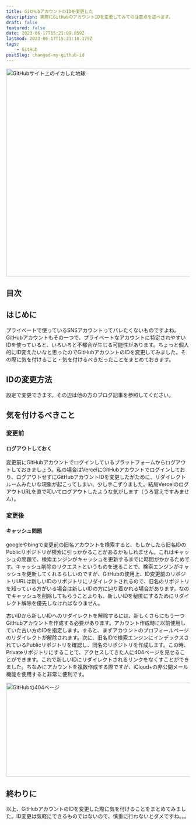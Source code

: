 ```yaml
---
title: GitHubアカウントのIDを変更した
description: 実際にGitHubのアカウントIDを変更してみての注意点を述べます。
draft: false
featured: false
date: 2023-06-17T15:21:09.859Z
lastmod: 2023-06-17T15:21:18.175Z
tags:
    - GitHub
postSlug: changed-my-github-id
---
```


<img src="/assets/img/posts/github_site_earth.png" title="GitHubサイト上のイカした地球" alt="GitHubサイト上のイカした地球" width="1024" height="568" >

## 目次

## はじめに

プライベートで使っているSNSアカウントってバレたくないものですよね。GitHubアカウントもその一つで、プライベートなアカウントに特定されやすいIDを使っていると、いろいろと不都合が生じる可能性があります。ちょっと個人的にID変えたいなと思ったのでGitHubアカウントのIDを変更してみました。その際に気を付けること・気を付けるべきだったことをまとめておきます。

## IDの変更方法

設定で変更できます。その辺は他の方のブログ記事を参照してください。

## 気を付けるべきこと

### 変更前

#### ログアウトしておく

変更前にGitHubアカウントでログインしているプラットフォームからログアウトしておきましょう。私の場合はVercelにGitHubアカウントでログインしており、ログアウトせずにGitHubアカウントIDを変更したがために、リダイレクトルームみたいな現象が起こってしまい、少し手こずりました。結局VercelのログアウトURLを直で叩いてログアウトしたような気がします（うろ覚えですみません）。

### 変更後

#### キャッシュ問題

googleやbingで変更前の旧名アカウントを検索すると、もしかしたら旧名IDのPublicリポジトリが検索に引っかかることがあるかもしれません。これはキャッシュの問題で、検索エンジンがキャッシュを更新するまでに時間がかかるためです。キャッシュ削除のリクエストというものを送ることで、検索エンジンがキャッシュを更新してくれるらしいのですが、GitHubの使用上、ID変更前のリポジトリURLは新しいIDのリポジトリにリダイレクトされるので、旧名のリポジトリを知っている方がいる場合は新しいIDの方に辿り着かれる場合があります。なのでキャッシュを削除してもらうことよりも、新しいIDを秘匿にするためにリダイレクト解除を優先しなければなりません。<br/>

古いIDから新しいIDへのリダイレクトを解除するには、新しくさらにもう一つGitHubアカウントを作成する必要があります。アカウント作成時に以前使用していた古い方のIDを指定します。すると、まずアカウントのプロフィールページのリダイレクトが解除されます。次に、旧名IDで検索エンジンにインデックスされているPublicリポジトリを確認し、同名のリポジトリを作成します。この時、Privateリポジトリにすることで、アクセスしてきた人に404ページを見せることができます。これで新しいIDにリダイレクトされるリンクをなくすことができました。ちなみにアカウントを複数作成する際ですが、iCloud+の非公開メール機能を使用すると非常に便利です。

<img src="/assets/img/posts/github_404.png" title="GitHubの404ページ" alt="GitHubの404ページ" width="1024" height="257" >

## 終わりに

以上、GitHubアカウントのIDを変更した際に気を付けることをまとめてみました。ID変更は気軽にできるものではないので、慎重に行わないとダメですね。。。
